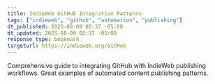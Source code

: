 ```yaml
---
title: IndieWeb GitHub Integration Patterns
tags: ["indieweb", "github", "automation", "publishing"]
dt_published: 2025-08-09 02:37 -05:00
dt_updated: 2025-08-09 02:37 -05:00
response_type: bookmark
targeturl: https://indieweb.org/GitHub
---
```


Comprehensive guide to integrating GitHub with IndieWeb publishing workflows. Great examples of automated content publishing patterns.